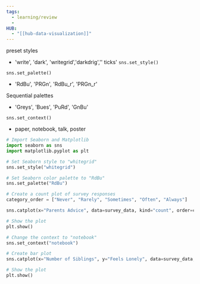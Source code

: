 ```yaml
---
tags:
  - learning/review
  - 
HUB:
  - "[[hub-data-visualization]]"
---
```

preset styles
- 'write', 'dark', 'writegrid','darkdrig','' ticks'
`sns.set_style()`

`sns.set_palette()`
- 'RdBu', 'PRGn', 'RdBu_r', 'PRGn_r'

Sequential palettes
- 'Greys', 'Bues', 'PuRd', 'GnBu'

`sns.set_context()`
- paper, notebook, talk, poster

```python
# Import Seaborn and Matplotlib
import seaborn as sns
import matplotlib.pyplot as plt

# Set Seaborn style to "whitegrid"
sns.set_style("whitegrid")

# Set Seaborn color palette to "RdBu"
sns.set_palette("RdBu")

# Create a count plot of survey responses
category_order = ["Never", "Rarely", "Sometimes", "Often", "Always"]

sns.catplot(x="Parents Advice", data=survey_data, kind="count", order=category_order)

# Show the plot
plt.show()

```


```python
# Change the context to "notebook"
sns.set_context("notebook")

# Create bar plot
sns.catplot(x="Number of Siblings", y="Feels Lonely", data=survey_data, kind="bar")

# Show the plot
plt.show()

```
